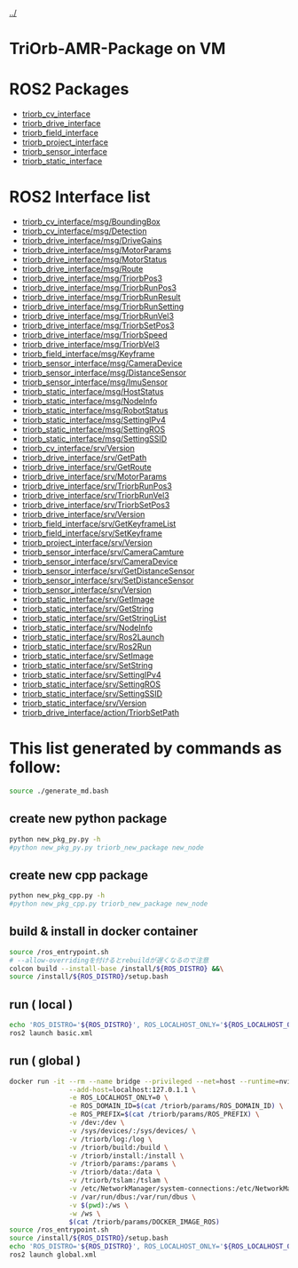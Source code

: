 [../](../README.md)
# TriOrb-AMR-Package on VM

# ROS2 Packages
- [triorb_cv_interface](./TriOrb-ROS2-Types/triorb_cv_interface/README.md)
- [triorb_drive_interface](./TriOrb-ROS2-Types/triorb_drive_interface/README.md)
- [triorb_field_interface](./TriOrb-ROS2-Types/triorb_field_interface/README.md)
- [triorb_project_interface](./TriOrb-ROS2-Types/triorb_project_interface/README.md)
- [triorb_sensor_interface](./TriOrb-ROS2-Types/triorb_sensor_interface/README.md)
- [triorb_static_interface](./TriOrb-ROS2-Types/triorb_static_interface/README.md)

# ROS2 Interface list
- [triorb_cv_interface/msg/BoundingBox](./TriOrb-ROS2-Types/triorb_cv_interface/README.md#triorb_cv_interfacemsgboundingbox)
- [triorb_cv_interface/msg/Detection](./TriOrb-ROS2-Types/triorb_cv_interface/README.md#triorb_cv_interfacemsgdetection)
- [triorb_drive_interface/msg/DriveGains](./TriOrb-ROS2-Types/triorb_drive_interface/README.md#triorb_drive_interfacemsgdrivegains)
- [triorb_drive_interface/msg/MotorParams](./TriOrb-ROS2-Types/triorb_drive_interface/README.md#triorb_drive_interfacemsgmotorparams)
- [triorb_drive_interface/msg/MotorStatus](./TriOrb-ROS2-Types/triorb_drive_interface/README.md#triorb_drive_interfacemsgmotorstatus)
- [triorb_drive_interface/msg/Route](./TriOrb-ROS2-Types/triorb_drive_interface/README.md#triorb_drive_interfacemsgroute)
- [triorb_drive_interface/msg/TriorbPos3](./TriOrb-ROS2-Types/triorb_drive_interface/README.md#triorb_drive_interfacemsgtriorbpos3)
- [triorb_drive_interface/msg/TriorbRunPos3](./TriOrb-ROS2-Types/triorb_drive_interface/README.md#triorb_drive_interfacemsgtriorbrunpos3)
- [triorb_drive_interface/msg/TriorbRunResult](./TriOrb-ROS2-Types/triorb_drive_interface/README.md#triorb_drive_interfacemsgtriorbrunresult)
- [triorb_drive_interface/msg/TriorbRunSetting](./TriOrb-ROS2-Types/triorb_drive_interface/README.md#triorb_drive_interfacemsgtriorbrunsetting)
- [triorb_drive_interface/msg/TriorbRunVel3](./TriOrb-ROS2-Types/triorb_drive_interface/README.md#triorb_drive_interfacemsgtriorbrunvel3)
- [triorb_drive_interface/msg/TriorbSetPos3](./TriOrb-ROS2-Types/triorb_drive_interface/README.md#triorb_drive_interfacemsgtriorbsetpos3)
- [triorb_drive_interface/msg/TriorbSpeed](./TriOrb-ROS2-Types/triorb_drive_interface/README.md#triorb_drive_interfacemsgtriorbspeed)
- [triorb_drive_interface/msg/TriorbVel3](./TriOrb-ROS2-Types/triorb_drive_interface/README.md#triorb_drive_interfacemsgtriorbvel3)
- [triorb_field_interface/msg/Keyframe](./TriOrb-ROS2-Types/triorb_field_interface/README.md#triorb_field_interfacemsgkeyframe)
- [triorb_sensor_interface/msg/CameraDevice](./TriOrb-ROS2-Types/triorb_sensor_interface/README.md#triorb_sensor_interfacemsgcameradevice)
- [triorb_sensor_interface/msg/DistanceSensor](./TriOrb-ROS2-Types/triorb_sensor_interface/README.md#triorb_sensor_interfacemsgdistancesensor)
- [triorb_sensor_interface/msg/ImuSensor](./TriOrb-ROS2-Types/triorb_sensor_interface/README.md#triorb_sensor_interfacemsgimusensor)
- [triorb_static_interface/msg/HostStatus](./TriOrb-ROS2-Types/triorb_static_interface/README.md#triorb_static_interfacemsghoststatus)
- [triorb_static_interface/msg/NodeInfo](./TriOrb-ROS2-Types/triorb_static_interface/README.md#triorb_static_interfacemsgnodeinfo)
- [triorb_static_interface/msg/RobotStatus](./TriOrb-ROS2-Types/triorb_static_interface/README.md#triorb_static_interfacemsgrobotstatus)
- [triorb_static_interface/msg/SettingIPv4](./TriOrb-ROS2-Types/triorb_static_interface/README.md#triorb_static_interfacemsgsettingipv4)
- [triorb_static_interface/msg/SettingROS](./TriOrb-ROS2-Types/triorb_static_interface/README.md#triorb_static_interfacemsgsettingros)
- [triorb_static_interface/msg/SettingSSID](./TriOrb-ROS2-Types/triorb_static_interface/README.md#triorb_static_interfacemsgsettingssid)
- [triorb_cv_interface/srv/Version](./TriOrb-ROS2-Types/triorb_cv_interface/README.md#triorb_cv_interfacesrvversion)
- [triorb_drive_interface/srv/GetPath](./TriOrb-ROS2-Types/triorb_drive_interface/README.md#triorb_drive_interfacesrvgetpath)
- [triorb_drive_interface/srv/GetRoute](./TriOrb-ROS2-Types/triorb_drive_interface/README.md#triorb_drive_interfacesrvgetroute)
- [triorb_drive_interface/srv/MotorParams](./TriOrb-ROS2-Types/triorb_drive_interface/README.md#triorb_drive_interfacesrvmotorparams)
- [triorb_drive_interface/srv/TriorbRunPos3](./TriOrb-ROS2-Types/triorb_drive_interface/README.md#triorb_drive_interfacesrvtriorbrunpos3)
- [triorb_drive_interface/srv/TriorbRunVel3](./TriOrb-ROS2-Types/triorb_drive_interface/README.md#triorb_drive_interfacesrvtriorbrunvel3)
- [triorb_drive_interface/srv/TriorbSetPos3](./TriOrb-ROS2-Types/triorb_drive_interface/README.md#triorb_drive_interfacesrvtriorbsetpos3)
- [triorb_drive_interface/srv/Version](./TriOrb-ROS2-Types/triorb_drive_interface/README.md#triorb_drive_interfacesrvversion)
- [triorb_field_interface/srv/GetKeyframeList](./TriOrb-ROS2-Types/triorb_field_interface/README.md#triorb_field_interfacesrvgetkeyframelist)
- [triorb_field_interface/srv/SetKeyframe](./TriOrb-ROS2-Types/triorb_field_interface/README.md#triorb_field_interfacesrvsetkeyframe)
- [triorb_project_interface/srv/Version](./TriOrb-ROS2-Types/triorb_project_interface/README.md#triorb_project_interfacesrvversion)
- [triorb_sensor_interface/srv/CameraCamture](./TriOrb-ROS2-Types/triorb_sensor_interface/README.md#triorb_sensor_interfacesrvcameracamture)
- [triorb_sensor_interface/srv/CameraDevice](./TriOrb-ROS2-Types/triorb_sensor_interface/README.md#triorb_sensor_interfacesrvcameradevice)
- [triorb_sensor_interface/srv/GetDistanceSensor](./TriOrb-ROS2-Types/triorb_sensor_interface/README.md#triorb_sensor_interfacesrvgetdistancesensor)
- [triorb_sensor_interface/srv/SetDistanceSensor](./TriOrb-ROS2-Types/triorb_sensor_interface/README.md#triorb_sensor_interfacesrvsetdistancesensor)
- [triorb_sensor_interface/srv/Version](./TriOrb-ROS2-Types/triorb_sensor_interface/README.md#triorb_sensor_interfacesrvversion)
- [triorb_static_interface/srv/GetImage](./TriOrb-ROS2-Types/triorb_static_interface/README.md#triorb_static_interfacesrvgetimage)
- [triorb_static_interface/srv/GetString](./TriOrb-ROS2-Types/triorb_static_interface/README.md#triorb_static_interfacesrvgetstring)
- [triorb_static_interface/srv/GetStringList](./TriOrb-ROS2-Types/triorb_static_interface/README.md#triorb_static_interfacesrvgetstringlist)
- [triorb_static_interface/srv/NodeInfo](./TriOrb-ROS2-Types/triorb_static_interface/README.md#triorb_static_interfacesrvnodeinfo)
- [triorb_static_interface/srv/Ros2Launch](./TriOrb-ROS2-Types/triorb_static_interface/README.md#triorb_static_interfacesrvros2launch)
- [triorb_static_interface/srv/Ros2Run](./TriOrb-ROS2-Types/triorb_static_interface/README.md#triorb_static_interfacesrvros2run)
- [triorb_static_interface/srv/SetImage](./TriOrb-ROS2-Types/triorb_static_interface/README.md#triorb_static_interfacesrvsetimage)
- [triorb_static_interface/srv/SetString](./TriOrb-ROS2-Types/triorb_static_interface/README.md#triorb_static_interfacesrvsetstring)
- [triorb_static_interface/srv/SettingIPv4](./TriOrb-ROS2-Types/triorb_static_interface/README.md#triorb_static_interfacesrvsettingipv4)
- [triorb_static_interface/srv/SettingROS](./TriOrb-ROS2-Types/triorb_static_interface/README.md#triorb_static_interfacesrvsettingros)
- [triorb_static_interface/srv/SettingSSID](./TriOrb-ROS2-Types/triorb_static_interface/README.md#triorb_static_interfacesrvsettingssid)
- [triorb_static_interface/srv/Version](./TriOrb-ROS2-Types/triorb_static_interface/README.md#triorb_static_interfacesrvversion)
- [triorb_drive_interface/action/TriorbSetPath](./TriOrb-ROS2-Types/triorb_drive_interface/README.md#triorb_drive_interfaceactiontriorbsetpath)

# This list generated by commands as follow:
```bash
source ./generate_md.bash
```

## create new python package
```bash
python new_pkg_py.py -h
#python new_pkg_py.py triorb_new_package new_node
```

## create new cpp package
```bash
python new_pkg_cpp.py -h
#python new_pkg_cpp.py triorb_new_package new_node
```

## build & install in docker container
```bash
source /ros_entrypoint.sh
# --allow-overridingを付けるとrebuildが遅くなるので注意
colcon build --install-base /install/${ROS_DISTRO} &&\
source /install/${ROS_DISTRO}/setup.bash
```

## run ( local )
```bash
echo 'ROS_DISTRO='${ROS_DISTRO}', ROS_LOCALHOST_ONLY='${ROS_LOCALHOST_ONLY}', ROS_DOMAIN_ID='${ROS_DOMAIN_ID}', ROS_PREFIX='${ROS_PREFIX} &&\
ros2 launch basic.xml
```

## run ( global )
```bash
docker run -it --rm --name bridge --privileged --net=host --runtime=nvidia --gpus all \
               --add-host=localhost:127.0.1.1 \
               -e ROS_LOCALHOST_ONLY=0 \
               -e ROS_DOMAIN_ID=$(cat /triorb/params/ROS_DOMAIN_ID) \
               -e ROS_PREFIX=$(cat /triorb/params/ROS_PREFIX) \
               -v /dev:/dev \
               -v /sys/devices/:/sys/devices/ \
               -v /triorb/log:/log \
               -v /triorb/build:/build \
               -v /triorb/install:/install \
               -v /triorb/params:/params \
               -v /triorb/data:/data \
               -v /triorb/tslam:/tslam \
               -v /etc/NetworkManager/system-connections:/etc/NetworkManager/system-connections \
               -v /var/run/dbus:/var/run/dbus \
               -v $(pwd):/ws \
               -w /ws \
               $(cat /triorb/params/DOCKER_IMAGE_ROS)
source /ros_entrypoint.sh
source /install/${ROS_DISTRO}/setup.bash
echo 'ROS_DISTRO='${ROS_DISTRO}', ROS_LOCALHOST_ONLY='${ROS_LOCALHOST_ONLY}', ROS_DOMAIN_ID='${ROS_DOMAIN_ID}', ROS_PREFIX='${ROS_PREFIX} &&\
ros2 launch global.xml
```